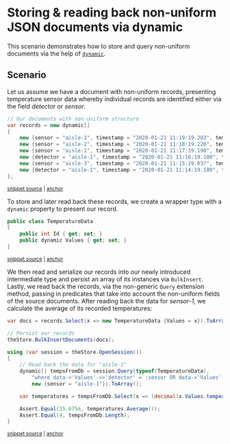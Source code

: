 # Storing & reading back non-uniform JSON documents via dynamic

This scenario demonstrates how to store and query non-uniform documents via the help of [`dynamic`](https://docs.microsoft.com/en-us/dotnet/csharp/programming-guide/types/using-type-dynamic).

## Scenario

Let us assume we have a document with non-uniform records, presenting temperature sensor data whereby individual records are identified either via the field _detector_ or _sensor_.

<!-- snippet: sample_sample-scenarios-dynamic-records -->
<a id='snippet-sample_sample-scenarios-dynamic-records'></a>
```cs
// Our documents with non-uniform structure
var records = new dynamic[]
{
    new {sensor = "aisle-1", timestamp = "2020-01-21 11:19:19.283", temperature = 21.2},
    new {sensor = "aisle-2", timestamp = "2020-01-21 11:18:19.220", temperature = 21.6},
    new {sensor = "aisle-1", timestamp = "2020-01-21 11:17:19.190", temperature = 21.6},
    new {detector = "aisle-1", timestamp = "2020-01-21 11:16:19.100", temperature = 20.9},
    new {sensor = "aisle-3", timestamp = "2020-01-21 11:15:19.037", temperature = 21.7,},
    new {detector = "aisle-1", timestamp = "2020-01-21 11:14:19.100", temperature = -1.0}
};
```
<sup><a href='https://github.com/JasperFx/marten/blob/master/src/Marten.Testing/Scenarios/persist_and_query_via_dynamic.cs#L24-L35' title='Snippet source file'>snippet source</a> | <a href='#snippet-sample_sample-scenarios-dynamic-records' title='Start of snippet'>anchor</a></sup>
<!-- endSnippet -->

To store and later read back these records, we create a wrapper type with a `dynamic` property to present our record.

<!-- snippet: sample_sample-scenarios-dynamic-type -->
<a id='snippet-sample_sample-scenarios-dynamic-type'></a>
```cs
public class TemperatureData
{
    public int Id { get; set; }
    public dynamic Values { get; set; }
}
```
<sup><a href='https://github.com/JasperFx/marten/blob/master/src/Marten.Testing/Scenarios/persist_and_query_via_dynamic.cs#L13-L19' title='Snippet source file'>snippet source</a> | <a href='#snippet-sample_sample-scenarios-dynamic-type' title='Start of snippet'>anchor</a></sup>
<!-- endSnippet -->

We then read and serialize our records into our newly introduced intermediate type and persist an array of its instances via `BulkInsert`. Lastly, we read back the records, via the non-generic `Query` extension method, passing in predicates that take into account the non-uniform fields of the source documents. After reading back the data for _sensor-1_, we calculate the average of its recorded temperatures:

<!-- snippet: sample_sample-scenarios-dynamic-insertandquery -->
<a id='snippet-sample_sample-scenarios-dynamic-insertandquery'></a>
```cs
var docs = records.Select(x => new TemperatureData {Values = x}).ToArray();

// Persist our records
theStore.BulkInsertDocuments(docs);

using (var session = theStore.OpenSession())
{
    // Read back the data for "aisle-1"
    dynamic[] tempsFromDb = session.Query(typeof(TemperatureData),
        "where data->'Values'->>'detector' = :sensor OR data->'Values'->>'sensor' = :sensor",
        new {sensor = "aisle-1"}).ToArray();

    var temperatures = tempsFromDb.Select(x => (decimal)x.Values.temperature);

    Assert.Equal(15.675m, temperatures.Average());
    Assert.Equal(4, tempsFromDb.Length);
}
```
<sup><a href='https://github.com/JasperFx/marten/blob/master/src/Marten.Testing/Scenarios/persist_and_query_via_dynamic.cs#L37-L55' title='Snippet source file'>snippet source</a> | <a href='#snippet-sample_sample-scenarios-dynamic-insertandquery' title='Start of snippet'>anchor</a></sup>
<!-- endSnippet -->

